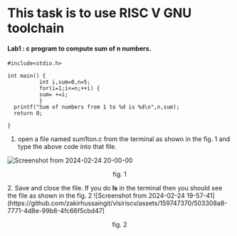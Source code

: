 # This task is to use RISC V GNU toolchain

#### Lab1 : c program to compute sum of n numbers.

```
#include<stdio.h>

int main() {
          int i,sum=0,n=5;
          for(i=1;i<=n;++i) {
          sum= +=i;
          }
  printf("Sum of numbers from 1 to %d is %d\n",n,sum);
  return 0;

}
```

1. open a file named sum1ton.c from the terminal as shown in the fig. 1 and type the above code into that file.

![Screenshot from 2024-02-24 20-00-00](https://github.com/zakirhussaingit/vlsiriscv/assets/159747370/e276927d-b079-4679-8fd3-fea5d84292ce)
<p align="center">fig. 1</p>
2. Save and close the file. If you do <b>ls</b> in the terminal then you should see the file as shown in the fig. 2
![Screenshot from 2024-02-24 19-57-41](https://github.com/zakirhussaingit/vlsiriscv/assets/159747370/503308a8-7771-4d8e-99b8-4fc66f5cbd47)
<p align="center">fig. 2</p>

